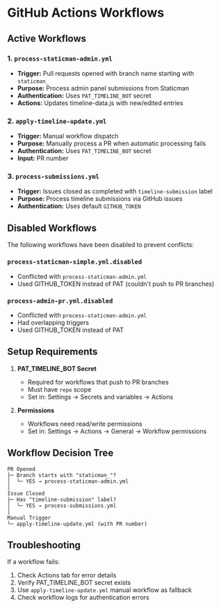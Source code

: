 # GitHub Actions Workflows

## Active Workflows

### 1. `process-staticman-admin.yml`
- **Trigger:** Pull requests opened with branch name starting with `staticman_`
- **Purpose:** Process admin panel submissions from Staticman
- **Authentication:** Uses `PAT_TIMELINE_BOT` secret
- **Actions:** Updates timeline-data.js with new/edited entries

### 2. `apply-timeline-update.yml`
- **Trigger:** Manual workflow dispatch
- **Purpose:** Manually process a PR when automatic processing fails
- **Authentication:** Uses `PAT_TIMELINE_BOT` secret
- **Input:** PR number

### 3. `process-submissions.yml`
- **Trigger:** Issues closed as completed with `timeline-submission` label
- **Purpose:** Process timeline submissions via GitHub issues
- **Authentication:** Uses default `GITHUB_TOKEN`

## Disabled Workflows

The following workflows have been disabled to prevent conflicts:

### `process-staticman-simple.yml.disabled`
- Conflicted with `process-staticman-admin.yml`
- Used GITHUB_TOKEN instead of PAT (couldn't push to PR branches)

### `process-admin-pr.yml.disabled`
- Conflicted with `process-staticman-admin.yml`
- Had overlapping triggers
- Used GITHUB_TOKEN instead of PAT

## Setup Requirements

1. **PAT_TIMELINE_BOT Secret**
   - Required for workflows that push to PR branches
   - Must have `repo` scope
   - Set in: Settings → Secrets and variables → Actions

2. **Permissions**
   - Workflows need read/write permissions
   - Set in: Settings → Actions → General → Workflow permissions

## Workflow Decision Tree

```
PR Opened
├─ Branch starts with "staticman_"?
│  └─ YES → process-staticman-admin.yml
│
Issue Closed
├─ Has "timeline-submission" label?
│  └─ YES → process-submissions.yml
│
Manual Trigger
└─ apply-timeline-update.yml (with PR number)
```

## Troubleshooting

If a workflow fails:
1. Check Actions tab for error details
2. Verify PAT_TIMELINE_BOT secret exists
3. Use `apply-timeline-update.yml` manual workflow as fallback
4. Check workflow logs for authentication errors
